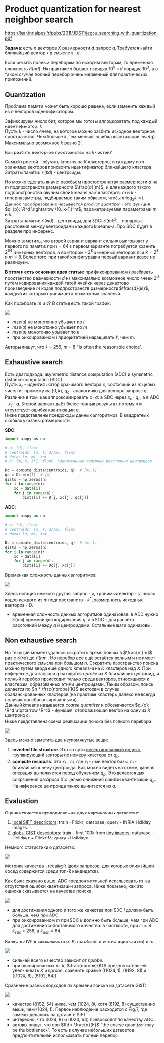 # Product quantization for nearest neighbor search

https://lear.inrialpes.fr/pubs/2011/JDS11/jegou_searching_with_quantization.pdf

**Задача**: есть $n$ векторов $X$ размерности $d$, запрос $q$. Требуется найти ближайший вектор $x$ в смысле $x \cdot q$.

Если решать полным перебором по исходнм векторам, то временная сложность $\mathcal{O}(nd)$. На практике $n$ бывает порядка $10^9$ и $d$ порядка $10^3$, а в таком случае полный перебор очень медленный для практических приложений.   

## Quantization

Проблема памяти может быть хорошо решена, если заменить каждый из $n$ векторов идентификатором.  

Зафиксируем число бит, которое мы готовы аллоцировтать под каждый идентификатор: $l$.  
Пусть $k$ - число ячеек, на которое можно разбить исходное векторное пространство. Чем больше $k$, тем меньше ошибка квантизации $mse(q)$. Максимально возможное $k$ равно $2^l$.

Как разбить векторное пространство на $k$ частей? 

Самый простой - обучить kmeans на $K$ кластеров, и каждому из $n$ хранимых векторов присвоить идентификатор ближайшего кластера. 
Затраты памяти: $\mathcal{O}(Kd)$ - центроиды.  

Но можно сделать иначе: разобьём простостранство размерности $d$ на $m$ подпространств размерности $\frac{d}{m}$, и для каждого такого подпространства обучим свой kmeans на $k$ кластеров. 
$m$ и $k$ - гиперпараметры, подбираемые таким образом, чтобы $m\log_{2}k = l$. Данное преобразование называется *product quantizer* - это функция $q_{p}: \R^d \rightarrow \{0..k-1\}^m$, параметризуемая параметрами $m$ и $k$.  
Затраты памяти: $\mathcal{O}(md)$ - центроиды, для SDC: $\mathcal{O}(mk^2)$ - попарные расстояния между центроидами каждого kmeans-а. Про SDC будет в разделе про инференс.  

Можно заметить, что второй вариант вариант сильно выигрывает у первого по памяти: при $l = 64$ в первом варианте потребуется хранить $2^{64}$ $d$-мерных векторов, а во-втором - $2^8$ $d$-мерных векторов при $k = 2^8$ и $m = 8$. Более того, при такой конфигурации первый вариант вовсе не реализуем.  

**В этом и есть основная идея статьи:** при фиксированном $l$ разбивать простанство размерности $d$ на максимально возможное число ячеек $2^d$ путём кодирования каждой такой ячейки через декартово произведение $m$ кодов подпространств размерности $\frac{d}{m}$, каждый из которых принимает $k$ возможных значений. 

Как подобрать $m$ и $d$? В статье есть такой график:

![](pq_m_vs_k.png)

* $mse(q)$ не монотонно убывает по $l$
* $mse(q)$ не монотонно убывает по $m$
* $mse(q)$ монотонно убывает по $k$  
* при фиксированном $l$ приоритетней наращивать $k$, чем $m$.  

Авторы пишут, что $k = 256$, $m = 8$ "is often the reasonable choice".

## Exhaustive search

Есть два подхода: asymmetric distance computation (ADC) и symmetric distance computation (SDC).  
Пусть $x_{c}$ - идентификатор хранимого вектора $x$, состоящий из $m$ целых чисел из промежутка $[0, k)$, $q_{c}$ - аналогично для вектора запроса $q$.   
Различие в том, как аппроксимировать $x \cdot q$: в SDC через $x_{c} \cdot q_{c}$, а в ADC - $x_{c} \cdot q$. Второй вариант даёт более точный результат, потому что отсутствует ошибка квантизации $q$.  
Ниже представлены псевдокоды данных алгоритмов. В квадратных скобках указаны размерности.

**SDC**:
```python
import numpy as np

# q: [d], float
# centroids: [m, k, d//m], float
# data: [n, m], int
# D: [m, k, k*], float. Кэшированные попарные расстояния центроидов.

Dc = compute_dists(centroids, q)  # [m, k]
qc = Dc.min(1)  # [m]
dists = np.zeros(n)
for i in range(n):
    xc = data[i]
    for j in range(m):
        dists[i] += D[j, xc[j], qc[j]]
```

**ADC**:
```python
import numpy as np

# q: [d], float
# centroids: [m, k, d//m], float
# data: [n, m], int

Dc = compute_dists(centroids, q)  # [m, k]
dists = np.zeros(n)
for i in range(n):
    xc = data[i]
    for j in range(m):
        dists[i] += Dc[j, xc[j]]
```
Временная сложность данных алгоритмов:

![](./pq_table2.png)

Здесь нотация немного другая: запрос - $x$, хранимый вектор - $y$, число кодов каждого из $m$ подпространств - $k^*$, размерность исходных векторов - $D$.  
* временная сложность данных алгоритмов одинаковая: в ADC нужно $\mathcal{O}(md)$ времени для кодирвоания $q$, а в SDC - для расчёта расстояний между $q$ и центроидами. Остальные шаги одинаковы.

## Non exhaustive search

На текущий момент удалось сократить время поиска в $\frac{n}{m}$ раз с $\mathcal{O}(nd)$ до $\mathcal{O}(nm)$. Но перебор всё ещё остаётся полным и не имеет практического смысла при большом $n$.
Сократить пространство поиска можно путём ввода ешё одного kmeans-а на $K$ кластеров над $X$. При инференсе для запроса $q$ находятся $nprobe$ из $K$ ближайших центроид, и полный перебор происходит только среди векторов, относящихся к кластерам, образованных этими центроидами. Таким образом, поиск делается по $n * \frac{nprobe}{K}$ векторам в случае сбалансированных кластеров (на практике кластеры далеко не всегда получаются сбалансированными).   
Данный kmeans называется *coarse quantizer* и обозначается $q_{c}: \R^d \rightarrow \R^d$ - функция, отображающая вектор на одну из $K$ центроид $c_{i}$.  
Ниже представлена схема реализации поиска без полного перебора:

![](./pq_ivf.png)

Здесь можно заметить две неупомянутые вещи:
1. **inverted file structure**. Это по сути [инвертированный индекс](https://en.wikipedia.org/wiki/Inverted_index), группирующий векторы по номеру кластера от $q_c$.
2. **compute residuals**. Это $x_{i} - c_{i}$, где $x_i$ - $i$-ый вектор базы, $c_i$ - ближайшая к нему центроида. Как можно видеть на схеме, данная операция выполняется перед обучением $q_{p}$. Это делается для сокращения разброса $X$ с целью снижения ошибки квантизации $q_{p}$. На инференсе центроида также вычитается из $q$.

## Evaluation

Оценка качества проводилась на двух картиночных датасетах: 
1. [local SIFT descriptors](https://en.wikipedia.org/wiki/Scale-invariant_feature_transform): train - Flickr; database, query - INRIA Holiday images.
2. [global GIST descriptors](http://people.csail.mit.edu/torralba/code/spatialenvelope/): train - first 100k from [tiny images](https://citeseerx.ist.psu.edu/viewdoc/download?doi=10.1.1.73.4858&rep=rep1&type=pdf); database - Holidays + Flickr1M; query - Holidays.

Немного статистики о датасетах:

![](./pq_data_summary.png)

Метрика качества - recall@R (доля запросов, для которых ближайший сосед содержится среди топ-R кандидатов).

Как было сказано выше, ADC предпочтительней использовать из-за отсутствия ошибки квантизации запроса. Ниже показано, как это ошибка сказывается на качестве поиска:

![](./pq_sdc_vs_adc_metrics.png)

* для достижения одного и того же качества при SDC $l$ должно быть больше, чем при ADC.
* при фиксированном $m$ при SDC $k$ должно быть больше, чем при ADC для достижения сопоставимого качества: в частности, при $m=8$ $k_{sdc} = 256$, а $k_{adc} = 64$.

Качество IVF в зависимости от $K$, $nprobe$ ($k'$ и $w$ в нотации статьи) и $m$:

![](./pq_ivf_metrics.png)

* сильней всего качество зависит от $nprobe$.
* при фиксированных $m$, $k$, $\frac{nprobe}{K}$ предпочтительней увеличивать ${K}$ и ${nprobe}$: сравнить кривые ((1024, 1), (8192, 8)) и ((1024, 8), (8192, 64)).

Сравнение разных подходов по времени поиска на датасете GIST:

![](pq_times.png)

* качество (8192, 64) ниже, чем (1024, 8), хотя (8192, 8) существенно выше, чем (1024, 1). Первое наблюдение расходится с Fig.7, где замеры делались на датасете SIFT
* интересно, что (1024, 8) и (1024, 64) превосходят по качеству ADC. 
* авторы пишут, что при $Kd > \frac{n}{K}$ "the coarse quantizer may be the bottleneck". То есть в случае небольших датасетов предпочтительней использовать полный перебор.